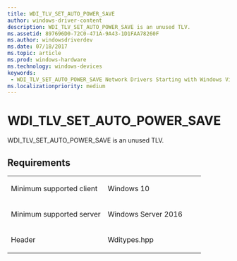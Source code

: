 ```yaml
---
title: WDI_TLV_SET_AUTO_POWER_SAVE
author: windows-driver-content
description: WDI_TLV_SET_AUTO_POWER_SAVE is an unused TLV.
ms.assetid: 897696D0-72C0-471A-9A43-1D1FAA78260F
ms.author: windowsdriverdev 
ms.date: 07/18/2017 
ms.topic: article 
ms.prod: windows-hardware 
ms.technology: windows-devices 
keywords:
 - WDI_TLV_SET_AUTO_POWER_SAVE Network Drivers Starting with Windows Vista
ms.localizationpriority: medium
---
```


# WDI\_TLV\_SET\_AUTO\_POWER\_SAVE


WDI\_TLV\_SET\_AUTO\_POWER\_SAVE is an unused TLV.

Requirements
------------

<table>
<colgroup>
<col width="50%" />
<col width="50%" />
</colgroup>
<tbody>
<tr class="odd">
<td><p>Minimum supported client</p></td>
<td><p>Windows 10</p></td>
</tr>
<tr class="even">
<td><p>Minimum supported server</p></td>
<td><p>Windows Server 2016</p></td>
</tr>
<tr class="odd">
<td><p>Header</p></td>
<td>Wditypes.hpp</td>
</tr>
</tbody>
</table>

 

 




